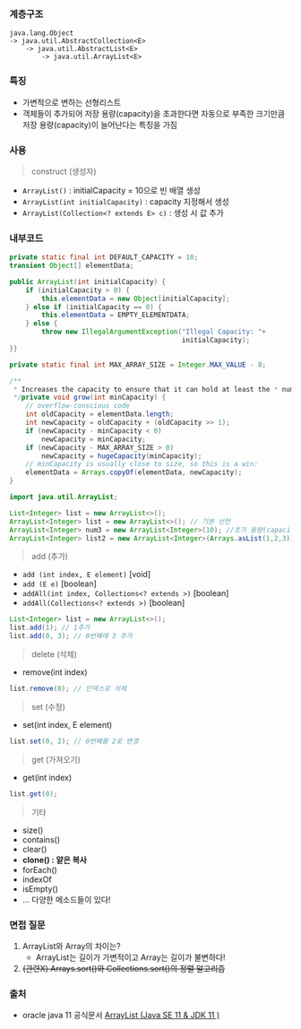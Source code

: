 ### 계층구조

```
java.lang.Object
-> java.util.AbstractCollection<E>
    -> java.util.AbstractList<E>
        -> java.util.ArrayList<E>
```

### 특징

- 가변적으로 변하는 선형리스트
- 객체들이 추가되어 저장 용량(capacity)을 초과한다면 자동으로 부족한 크기만큼 저장 용량(capacity)이 늘어난다는 특징을 가짐

### 사용

> construct (생성자)

- `ArrayList()` : initialCapacity = 10으로 빈 배열 생성
- `ArrayList(int initialCapacity)` : capacity 지정해서 생성
- `ArrayList(Collection<? extends E> c)` : 생성 시 값 추가

### 내부코드

```java
private static final int DEFAULT_CAPACITY = 10;
transient Object[] elementData;

public ArrayList(int initialCapacity) {
    if (initialCapacity > 0) {
        this.elementData = new Object[initialCapacity];
    } else if (initialCapacity == 0) {
        this.elementData = EMPTY_ELEMENTDATA;
    } else {
        throw new IllegalArgumentException("Illegal Capacity: "+
                                           initialCapacity);
}}

private static final int MAX_ARRAY_SIZE = Integer.MAX_VALUE - 8;

/**
 * Increases the capacity to ensure that it can hold at least the * number of elements specified by the minimum capacity argument. * * @param minCapacity the desired minimum capacity
 */private void grow(int minCapacity) {
    // overflow-conscious code
    int oldCapacity = elementData.length;
    int newCapacity = oldCapacity + (oldCapacity >> 1);
    if (newCapacity - minCapacity < 0)
        newCapacity = minCapacity;
    if (newCapacity - MAX_ARRAY_SIZE > 0)
        newCapacity = hugeCapacity(minCapacity);
    // minCapacity is usually close to size, so this is a win:
    elementData = Arrays.copyOf(elementData, newCapacity);
}
```

```java
import java.util.ArrayList;

List<Integer> list = new ArrayList<>();
ArrayList<Integer> list = new ArrayList<>(); // 기본 선언
ArrayList<Integer> num3 = new ArrayList<Integer>(10); //초기 용량(capacity)지정
ArrayList<Integer> list2 = new ArrayList<Integer>(Arrays.asList(1,2,3)); //생성시 값추가
```

> add (추가)

- `add (int index, E element)` [void]
- `add (E e)` [boolean]
- `addAll(int index, Collections<? extends >)` [boolean]
- `addAll(Collections<? extends >)` [boolean]

```java
List<Integer> list = new ArrayList<>();
list.add(1); // 1추가
list.add(0, 3); // 0번째에 3 추가
```

> delete (삭제)

- remove(int index)

```java
list.remove(0); // 인덱스로 삭제
```

> set (수정)

- set(int index, E element)

```java
list.set(0, 2); // 0번째를 2로 변경
```

> get (가져오기)

- get(int index)

```java
list.get(0);
```

> 기타

- size()
- contains()
- clear()
- **clone() : 얕은 복사**
- forEach()
- indexOf
- isEmpty()
- ...
  다양한 메소드들이 있다!

### 면접 질문

1. ArrayList와 Array의 차이는?
   - ArrayList는 길이가 가변적이고 Array는 길이가 불변하다!
2. ~~(관련X) Arrays.sort()와 Collections.sort()의 정렬 알고리즘~~

### 출처

- oracle java 11 공식문서 [](https://docs.oracle.com/en/java/javase/11/docs/api/java.base/java/util/ArrayList.html)[ArrayList (Java SE 11 &amp; JDK 11 )](https://docs.oracle.com/en/java/javase/11/docs/api/java.base/java/util/ArrayList.html)
